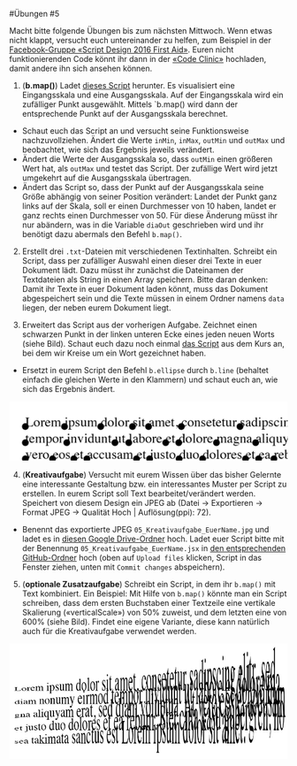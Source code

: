 #Übungen #5

Macht bitte folgende Übungen bis zum nächsten Mittwoch. Wenn etwas nicht klappt, versucht euch untereinander zu helfen, zum Beispiel in der [Facebook-Gruppe «Script Design 2016 First Aid»](https://www.facebook.com/groups/1760227230910812/). Euren nicht funktionierenden Code könnt ihr dann in der [«Code Clinic»](https://github.com/typografie-haw-hamburg/Typografie-programmieren/tree/master/CodeClinic) hochladen, damit andere ihn sich ansehen können.

1. (**b.map()**) Ladet [dieses Script](https://github.com/typografie-haw-hamburg/Typografie-programmieren/blob/master/scripts/05_mapping.jsx) herunter. Es visualisiert eine Eingangsskala und eine Ausgangsskala. Auf der Eingangsskala wird ein zufälliger Punkt ausgewählt. Mittels `b.map() wird dann der entsprechende Punkt auf der Ausgangsskala berechnet.
  * Schaut euch das Script an und versucht seine Funktionsweise nachzuvollziehen. Ändert die Werte `inMin`, `inMax`, `outMin` und `outMax` und beobachtet, wie sich das Ergebnis jeweils verändert.
  * Ändert die Werte der Ausgangsskala so, dass `outMin` einen größeren Wert hat, als `outMax` und testet das Script. Der zufällige Wert wird jetzt umgekehrt auf die Ausgangsskala übertragen.
  * Ändert das Script so, dass der Punkt auf der Ausgangsskala seine Größe abhängig von seiner Position verändert: Landet der Punkt ganz links auf der Skala, soll er einen Durchmesser von 10 haben, landet er ganz rechts einen Durchmesser von 50. Für diese Änderung müsst ihr nur abändern, was in die Variable `diaOut` geschrieben wird und ihr benötigt dazu abermals den Befehl `b.map()`.

2. Erstellt drei `.txt`-Dateien mit verschiedenen Textinhalten. Schreibt ein Script, dass per zufälliger Auswahl einen dieser drei Texte in euer Dokument lädt. Dazu müsst ihr zunächst die Dateinamen der Textdateien als String in einen Array speichern. Bitte daran denken: Damit ihr Texte in euer Dokument laden könnt, muss das Dokument abgespeichert sein und die Texte müssen in einem Ordner namens `data` liegen, der neben eurem Dokument liegt.

3. Erweitert das Script aus der vorherigen Aufgabe. Zeichnet einen schwarzen Punkt in der linken unteren Ecke eines jeden neuen Worts (siehe Bild). Schaut euch dazu noch einmal [das Script](https://github.com/typografie-haw-hamburg/Typografie-programmieren/blob/master/scripts/05_words_circleWords.jsx) aus dem Kurs an, bei dem wir Kreise um ein Wort gezeichnet haben.

  * Ersetzt in eurem Script den Befehl `b.ellipse` durch `b.line` (behaltet einfach die gleichen Werte in den Klammern) und schaut euch an, wie sich das Ergebnis ändert.

  ![Punkte am Wortanfang](images/textDots.png)

4. (**Kreativaufgabe**) Versucht mit eurem Wissen über das bisher Gelernte eine interessante Gestaltung bzw. ein interessantes Muster per Script zu erstellen. In eurem Script soll Text bearbeitet/verändert werden. Speichert von diesem Design ein JPEG ab (Datei -> Exportieren -> Format JPEG -> Qualität Hoch | Auflösung(ppi): 72).

  * Benennt das exportierte JPEG `05_Kreativaufgabe_EuerName.jpg` und ladet es in [diesen Google Drive-Ordner](https://drive.google.com/open?id=0B6USBbEchpCkNGg3S1pyN0phLVE) hoch. Ladet euer Script bitte mit der Benennung `05_Kreativaufgabe_EuerName.jsx` in [den entsprechenden GitHub-Ordner](https://github.com/typografie-haw-hamburg/Typografie-programmieren/tree/master/Uebungen/Loesungen) hoch (oben auf `Upload files` klicken, Script in das Fenster ziehen, unten mit `Commit changes` abspeichern).

5. (**optionale Zusatzaufgabe**) Schreibt ein Script, in dem ihr `b.map()` mit Text kombiniert. Ein Beispiel: Mit Hilfe von `b.map()` könnte man ein Script schreiben, dass dem ersten Buchstaben einer Textzeile eine vertikale Skalierung («verticalScale») von 50% zuweist, und dem letzten eine von 600% (siehe Bild). Findet eine eigene Variante, diese kann natürlich auch für die Kreativaufgabe verwendet werden.

  ![Vertikale Skalierung von Buchstaben](images/textScale.png)